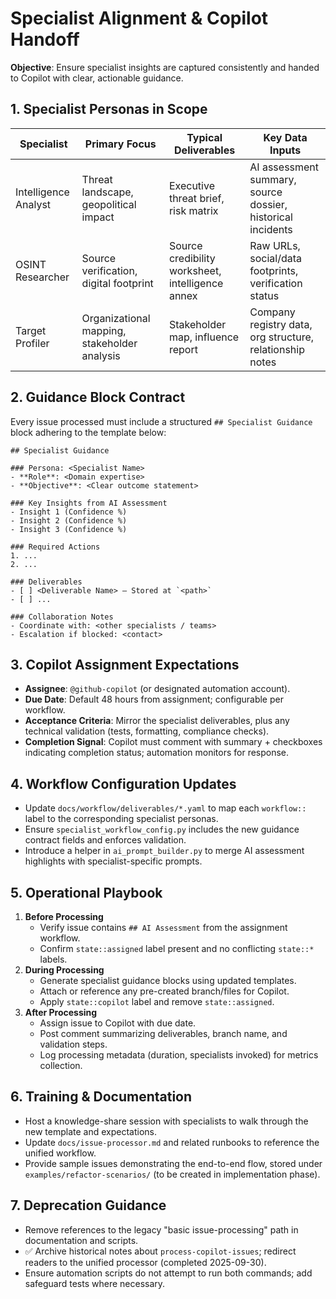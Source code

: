 # Specialist Alignment & Copilot Handoff

**Objective**: Ensure specialist insights are captured consistently and handed to Copilot with clear, actionable guidance.

## 1. Specialist Personas in Scope
| Specialist | Primary Focus | Typical Deliverables | Key Data Inputs |
| --- | --- | --- | --- |
| Intelligence Analyst | Threat landscape, geopolitical impact | Executive threat brief, risk matrix | AI assessment summary, source dossier, historical incidents |
| OSINT Researcher | Source verification, digital footprint | Source credibility worksheet, intelligence annex | Raw URLs, social/data footprints, verification status |
| Target Profiler | Organizational mapping, stakeholder analysis | Stakeholder map, influence report | Company registry data, org structure, relationship notes |

## 2. Guidance Block Contract
Every issue processed must include a structured `## Specialist Guidance` block adhering to the template below:
```
## Specialist Guidance

### Persona: <Specialist Name>
- **Role**: <Domain expertise>
- **Objective**: <Clear outcome statement>

### Key Insights from AI Assessment
- Insight 1 (Confidence %)
- Insight 2 (Confidence %)
- Insight 3 (Confidence %)

### Required Actions
1. ...
2. ...

### Deliverables
- [ ] <Deliverable Name> — Stored at `<path>`
- [ ] ...

### Collaboration Notes
- Coordinate with: <other specialists / teams>
- Escalation if blocked: <contact>
```

## 3. Copilot Assignment Expectations
- **Assignee**: `@github-copilot` (or designated automation account).
- **Due Date**: Default 48 hours from assignment; configurable per workflow.
- **Acceptance Criteria**: Mirror the specialist deliverables, plus any technical validation (tests, formatting, compliance checks).
- **Completion Signal**: Copilot must comment with summary + checkboxes indicating completion status; automation monitors for response.

## 4. Workflow Configuration Updates
- Update `docs/workflow/deliverables/*.yaml` to map each `workflow::` label to the corresponding specialist personas.
- Ensure `specialist_workflow_config.py` includes the new guidance contract fields and enforces validation.
- Introduce a helper in `ai_prompt_builder.py` to merge AI assessment highlights with specialist-specific prompts.

## 5. Operational Playbook
1. **Before Processing**
   - Verify issue contains `## AI Assessment` from the assignment workflow.
   - Confirm `state::assigned` label present and no conflicting `state::*` labels.
2. **During Processing**
   - Generate specialist guidance blocks using updated templates.
   - Attach or reference any pre-created branch/files for Copilot.
   - Apply `state::copilot` label and remove `state::assigned`.
3. **After Processing**
   - Assign issue to Copilot with due date.
   - Post comment summarizing deliverables, branch name, and validation steps.
   - Log processing metadata (duration, specialists invoked) for metrics collection.

## 6. Training & Documentation
- Host a knowledge-share session with specialists to walk through the new template and expectations.
- Update `docs/issue-processor.md` and related runbooks to reference the unified workflow.
- Provide sample issues demonstrating the end-to-end flow, stored under `examples/refactor-scenarios/` (to be created in implementation phase).

## 7. Deprecation Guidance
- Remove references to the legacy "basic issue-processing" path in documentation and scripts.
- ✅ Archive historical notes about `process-copilot-issues`; redirect readers to the unified processor (completed 2025-09-30).
- Ensure automation scripts do not attempt to run both commands; add safeguard tests where necessary.
